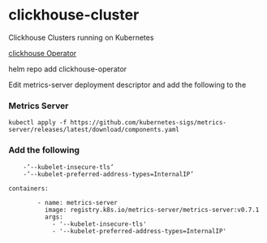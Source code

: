 # clickhouse-cluster
Clickhouse Clusters running on Kubernetes

[clickhouse Operator](https://www.propeldata.com/blog/clickhouse-operator)

helm repo add clickhouse-operator 


Edit metrics-server deployment descriptor and add the following to the 

### Metrics Server 
```
kubectl apply -f https://github.com/kubernetes-sigs/metrics-server/releases/latest/download/components.yaml
```
### Add the following 

```
    -’--kubelet-insecure-tls’
    -’--kubelet-preferred-address-types=InternalIP’

containers:

        - name: metrics-server
          image: registry.k8s.io/metrics-server/metrics-server:v0.7.1
          args:
            - '--kubelet-insecure-tls'
            - '--kubelet-preferred-address-types=InternalIP'
```

  
